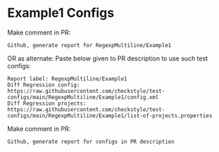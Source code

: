 # Example1 Configs
Make comment in PR:
```
Github, generate report for RegexpMultiline/Example1
```
OR as alternate:
Paste below given to PR description to use such test configs:
```
Report label: RegexpMultiline/Example1
Diff Regression config: https://raw.githubusercontent.com/checkstyle/test-configs/main/RegexpMultiline/Example1/config.xml
Diff Regression projects: https://raw.githubusercontent.com/checkstyle/test-configs/main/RegexpMultiline/Example1/list-of-projects.properties
```
Make comment in PR:
```
Github, generate report for configs in PR description
```
